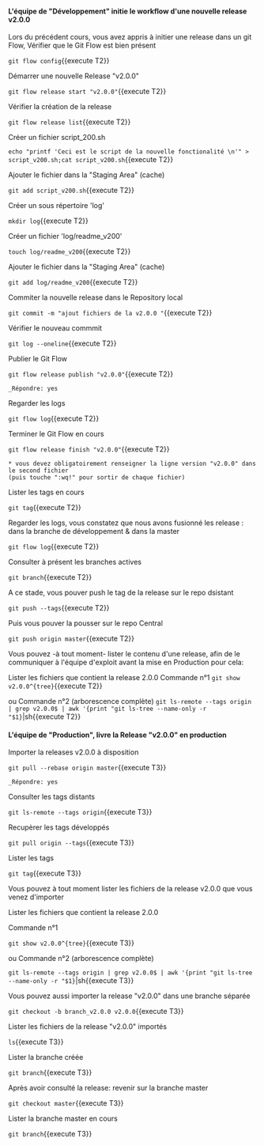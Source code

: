 #### L'équipe de "Développement" initie le workflow d'une nouvelle release v2.0.0
 
Lors du précédent cours, vous avez  appris à initier une release dans un git Flow,
Vérifier que le Git Flow est bien présent

 `git flow config`{{execute T2}}

 Démarrer une nouvelle Release  "v2.0.0"
 
 `git flow release start "v2.0.0"`{{execute T2}}
 
 Vérifier la création de la release
 
 `git flow release list`{{execute T2}}

 Créer un fichier script_200.sh
 
 `echo "printf 'Ceci est le script de la nouvelle fonctionalité \n'" > script_v200.sh;cat script_v200.sh`{{execute T2}}
 
 Ajouter le fichier dans la "Staging Area" (cache)
 
 `git add script_v200.sh`{{execute T2}}
 
 Créer un sous répertoire 'log'
 
 `mkdir log`{{execute T2}}
 
 Créer un fichier 'log/readme_v200'
 
 `touch log/readme_v200`{{execute T2}}
 
  Ajouter le fichier dans la "Staging Area" (cache)
  
 `git add log/readme_v200`{{execute T2}}
 
 Commiter la nouvelle release dans le Repository local 
 
  `git commit -m "ajout fichiers de la v2.0.0 "`{{execute T2}}
   
 Vérifier le nouveau commmit
 
 `git log --oneline`{{execute T2}}
 
 Publier le Git Flow 
 
 `git flow release publish "v2.0.0"`{{execute T2}}
 
 ```
 _Répondre: yes
  ```
 
 Regarder les logs 
 
 `git flow log`{{execute T2}}
 
 Terminer le Git Flow en cours 
 
 `git flow release finish "v2.0.0"`{{execute T2}}

 ```
 * vous devez obligatoirement renseigner la ligne version "v2.0.0" dans le second fichier
 (puis touche ":wq!" pour sortir de chaque fichier)  
 ``` 

Lister les tags en cours

 `git tag`{{execute T2}}

 Regarder les logs, vous constatez que nous avons fusionné les release :  dans la branche de développement & dans la master 
 
 `git flow log`{{execute T2}}


Consulter à présent les branches actives 

  `git branch`{{execute T2}}


 
 A ce stade, vous pouver push le tag de la release sur le repo dsistant 
 
 `git push --tags`{{execute T2}}

Puis vous pouver la pousser sur le repo Central

 `git push origin master`{{execute T2}}
  

Vous pouvez -à tout moment- lister le contenu d'une release, afin de le communiquer à l'équipe d'exploit avant la mise en Production 
pour cela:

Lister les fichiers que contient la release 2.0.0
   Commande n°1
  `git show v2.0.0^{tree}`{{execute T2}}
  
  ou 
  Commande n°2  (arborescence complète)
  `git ls-remote --tags origin | grep v2.0.0$ | awk '{print "git ls-tree --name-only -r "$1}`|sh{{execute T2}}
 
 
 
 
#### L'équipe de "Production", livre la Release "v2.0.0" en production

Importer la releases  v2.0.0 à disposition

  `git pull --rebase origin master`{{execute T3}}
 ```
 _Répondre: yes
  ```

Consulter les tags distants 

  `git ls-remote --tags origin`{{execute T3}}



Recupèrer les tags développés

  `git pull origin --tags`{{execute T3}}


Lister les tags

  `git tag`{{execute T3}}



Vous pouvez à tout moment lister les fichiers de la release v2.0.0 que vous venez d'importer

Lister les fichiers que contient la release 2.0.0

   Commande n°1
   
  `git show v2.0.0^{tree}`{{execute T3}}
  
  ou 
  Commande n°2  (arborescence complète)
  
  `git ls-remote --tags origin | grep v2.0.0$ | awk '{print "git ls-tree --name-only -r "$1}`|sh{{execute T3}}
 

Vous pouvez aussi importer la release "v2.0.0"  dans une branche séparée

  `git checkout -b branch_v2.0.0 v2.0.0`{{execute T3}}

Lister les fichiers de la release "v2.0.0" importés 

  `ls`{{execute T3}}

Lister la branche créée

  `git branch`{{execute T3}}

Après avoir consulté la release: revenir sur la branche master

  `git checkout master`{{execute T3}}
  
  Lister la branche master en cours

  `git branch`{{execute T3}}
